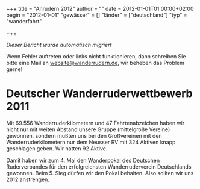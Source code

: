 +++
title = "Anrudern 2012"
author = ""
date = 2012-01-01T01:00:00+02:00
begin = "2012-01-01"
"gewässer" = []
"länder" = ["deutschland"]
"typ" = "wanderfahrt"

+++


*Dieser Bericht wurde automatisch migriert*

Wenn Fehler auftreten oder links nicht funktionieren, dann schreiben Sie bitte eine Mail an website@wanderrudern.de, wir beheben das Problem gerne!



# Deutscher Wanderruderwettbewerb 2011


Mit 69.556 Wanderruderkilometern und 47 Fahrtenabzeichen haben wir nicht nur mit weiten Abstand unsere Gruppe (mittelgroße Vereine) gewonnen, sondern mußten uns bei den Großvereinen mit den Wanderruderkilometern nur dem Neusser RV mit 324 Aktiven knapp geschlagen geben. Wir hatten 92 Aktive.

Damit haben wir zum 4. Mal den Wanderpokal des Deutschen Ruderverbandes für den erfolgreichsten Wanderruderverein Deutschlands gewonnen. Beim 5. Sieg dürfen wir den Pokal behalten. Also sollten wir uns 2012 anstrengen.